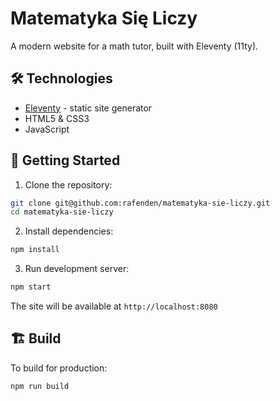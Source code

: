 # Matematyka Się Liczy

A modern website for a math tutor, built with Eleventy (11ty).

## 🛠️ Technologies

- [Eleventy](https://www.11ty.dev/) - static site generator
- HTML5 & CSS3
- JavaScript

## 🚦 Getting Started

1. Clone the repository:
```bash
git clone git@github.com:rafenden/matematyka-sie-liczy.git
cd matematyka-sie-liczy
```

2. Install dependencies:
```bash
npm install
```

3. Run development server:
```bash
npm start
```

The site will be available at `http://localhost:8080`

## 🏗️ Build

To build for production:
```bash
npm run build
```